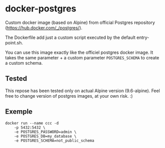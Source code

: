 # docker-postgres

Custom docker image (based on Alpine) from official Postgres repository  (https://hub.docker.com/_/postgres/). 
 
The Dockerfile add just a custom script executed by the default entry-point.sh. 

You can use this image exactly like the officiel postgres docker image. It takes the same parameter + a custom parameter `POSTGRES_SCHEMA` to create a custom schema.

## Tested

This repose has been tested only on actual Alpine version (9.6-alpine). 
Feel free to change version of postgres images, at your own risk. :)

## Exemple

```
docker run --name ccc -d 
    -p 5432:5432 \
    -e POSTGRES_PASSWORD=admin \ 
    -e POSTGRES_DB=my_database \
    -e POSTGRES_SCHEMA=not_public_schema
```
